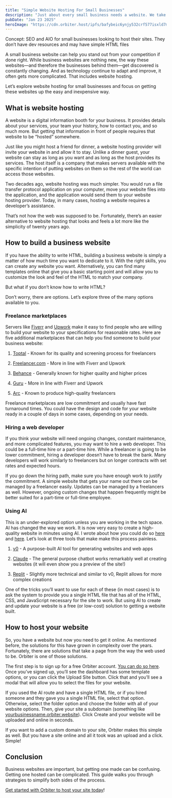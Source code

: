 ```yaml
---
title: "Simple Website Hosting For Small Businesses"
description: "Just about every small business needs a website. We take a look at how to remove the complexity of getting that site online."
pubDate: "Jan 23 2025"
heroImage: "https://cdn.orbiter.host/ipfs/bafybeic6ynjy532crf577isxld7mpckhid4f4z7csj2yowsuklha473kte?img-width=800"
---
```

Concept: SEO and AIO for small businesses looking to host their sites. They don’t have dev resources and may have simple HTML files

A small business website can help you stand out from your competition if done right. While business websites are nothing new, the way these websites—and therefore the businesses behind them—get discovered is constantly changing. And as technology continue to adapt and improve, it often gets more complicated. That includes website hosting.

Let’s explore website hosting for small businesses and focus on getting these websites up the easy and inexpensive way.

## What is website hosting

A website is a digital information booth for your business. It provides details about your services, your team your history, how to contact you, and so much more. But getting that information in front of people requires that website to be “hosted” somewhere.

Just like you might host a friend for dinner, a website hosting provider will invite your website in and allow it to stay. Unlike a dinner guest, your website can stay as long as you want and as long as the host provides its services. The host itself is a company that makes servers available with the specific intention of putting websites on them so the rest of the world can access those websites.

Two decades ago, website hosting was much simpler. You would run a file transfer protocol application on your computer, move your website files into the application, and the application would send them to your website hosting provider. Today, in many cases, hosting a website requires a developer’s assistance.

That’s not how the web was supposed to be. Fortunately, there’s an easier alternative to website hosting that looks and feels a lot more like the simplicity of twenty years ago.

## How to build a business website

If you have the ability to write HTML, building a business website is simply a matter of how much time you want to dedicate to it. With the right skills, you can create any website you want. Alternatively, you can find many templates online that give you a basic starting point and will allow you to customize the look and feel of the HTML to match your company.

But what if you don’t know how to write HTML?

Don’t worry, there are options. Let’s explore three of the many options available to you.

### Freelance marketplaces

Servers like [Fiverr](https://fiverr.com) and [Upwork](https://upwork.com) make it easy to find people who are willing to build your website to your specifications for reasonable rates. Here are five additional marketplaces that can help you find someone to build your business website:

1.  [Toptal](https://www.toptal.com/) - Known for its quality and screening process for freelancers
    
2.  [Freelancer.com](http://Freelancer.com) - More in line with Fiverr and Upwork
    
3.  [Behance](https://www.behance.net/hire) - Generally known for higher quality and higher prices
    
4.  [Guru](https://www.guru.com/) - More in line with Fiverr and Upwork
    
5.  [Arc](https://arc.dev/) - Known to produce high-quality freelancers
    

Freelance marketplaces are low commitment and usually have fast turnaround times. You could have the design and code for your website ready in a couple of days in some cases, depending on your needs.

### Hiring a web developer

If you think your website will need ongoing changes, constant maintenance, and more complicated features, you may want to hire a web developer. This could be a full-time hire or a part-time hire. While a freelancer is going to be lower commitment, hiring a developer doesn’t have to break the bank. Many developers will work similarly to freelancers but on longer contracts with set rates and expected hours.

If you go down the hiring path, make sure you have enough work to justify the commitment. A simple website that gets your name out there can be managed by a freelancer easily. Updates can be managed by a freelancers as well. However, ongoing custom changes that happen frequently might be better suited for a part-time or full-time employee.

### Using AI

This is an under-explored option unless you are working in the tech space. AI has changed the way we work. It is now very easy to create a high-quality website in minutes using AI. I wrote about how you could do so [here](https://orbiter.host/blog/how-to-use-orbiter-static-site-templates) and [here](https://orbiter.host/blog/how-to-self-host-your-own-linktree-no-code). Let’s look at three tools that make make this process painless.

1.  [v0](https://v0.dev) - A purpose-built AI tool for generating websites and web apps
    
2.  [Claude](https://claude.ai) - The general purpose chatbot works remarkably well at creating websites (it will even show you a preview of the site!)
    
3.  [Replit](https://replit.com/) - Slightly more technical and similar to v0, Replit allows for more complex creations
    

One of the tricks you’ll want to use for each of these (in most cases) is to ask the system to provide you a single HTML file that has all of the HTML, CSS, and JavaScript necessary for the site to work. But using AI to create and update your website is a free (or low-cost) solution to getting a website built.

## How to host your website

So, you have a website but now you need to get it online. As mentioned before, the solutions for this have grown in complexity over the years. Fortunately, there are solutions that take a page from the way the web used to be. Orbiter is one of those solutions.

The first step is to sign up for a free Orbiter account. [You can do so here](https://orbiter/host/pricing). Once you’ve signed up, you’ll see the dashboard has some template options, or you can click the Upload Site button. Click that and you’ll see a modal that will allow you to select the files for your website.

If you used the AI route and have a single HTML file, or if you hired someone and they gave you a single HTML file, select that option. Otherwise, select the folder option and choose the folder with all of your website options. Then, give your site a subdomain (something like [yourbusinessname.orbiter.website](http://yourbusinessname.orbiter.website)). Click Create and your website will be uploaded and online in seconds.

If you want to add a custom domain to your site, Orbiter makes this simple as well. But you have a site online and all it took was an upload and a click. Simple!

## Conclusion

Business websites are important, but getting one made can be confusing. Getting one hosted can be complicated. This guide walks you through strategies to simplify both sides of the process.

[Get started with Orbiter to host your site today](https://orbiter.host)!